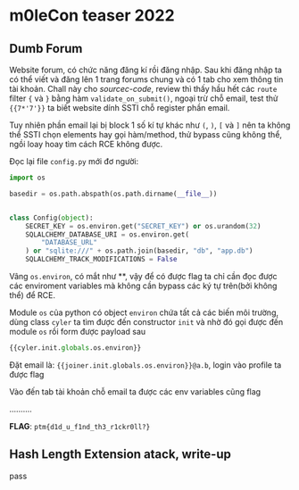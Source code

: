 # m0leCon teaser 2022

## Dumb Forum
Website forum, có chức năng đăng kí rồi đăng nhập. Sau khi đăng nhập ta có thể viết và đăng lên 1 trang forums chung và có 1 tab cho xem thông tin tài khoản.
Chall này cho *sourcec-code*, review thì thấy hầu hết các `route` filter  `{` và `}` bằng hàm `validate_on_submit()`, ngoại trừ chỗ email, test thử `{{7*'7'}}` ta biết website dính SSTI chỗ register phần email.

Tuy nhiên phần email lại bị block 1 số kí tự khác như `(`, `)`, `[` và `]` nên ta không thể SSTI chọn elements hay gọi hàm/method, thử bypass cũng không thể, ngồi loay hoay tìm cách RCE không được.

Đọc lại file `config.py` mới đơ người:

```python
import os

basedir = os.path.abspath(os.path.dirname(__file__))


class Config(object):
    SECRET_KEY = os.environ.get("SECRET_KEY") or os.urandom(32)
    SQLALCHEMY_DATABASE_URI = os.environ.get(
        "DATABASE_URL"
    ) or "sqlite:///" + os.path.join(basedir, "db", "app.db")
    SQLALCHEMY_TRACK_MODIFICATIONS = False
```

Vâng `os.environ`, có mắt như \*\*, vậy để có được flag ta chỉ cần đọc được các enviroment variables mà không cần bypass các ký tự trên(bởi không thể) để RCE.

Module `os` của python có object `environ` chứa tất cả các biến môi trường, dùng class `cyler` ta tìm được đến constructor `init` và nhờ đó gọi được đến module `os` rồi form được payload sau

```python
{{cyler.init.globals.os.environ}}
```

Đặt email là: `{{joiner.init.globals.os.environ}}@a.b`, login vào profile ta được flag

Vào đến tab tài khoản chỗ email ta được các env variables cũng flag

..........

**FLAG**: `ptm{d1d_u_f1nd_th3_r1ckr0ll?}`

## Hash Length Extension atack, write-up


pass
